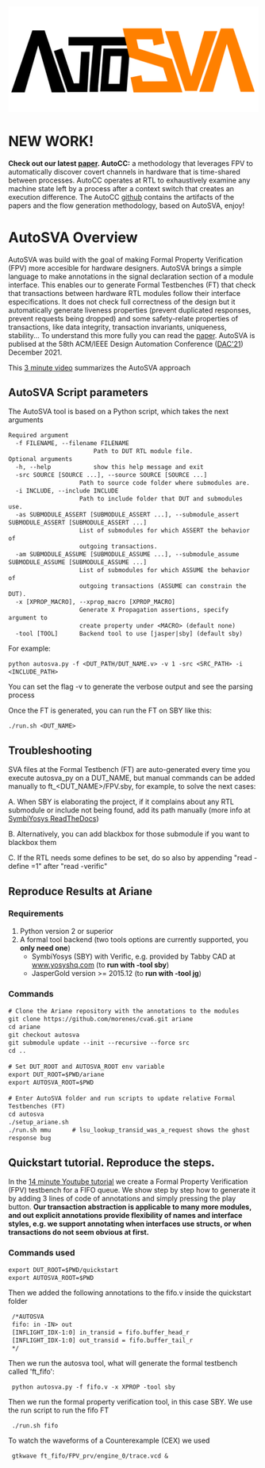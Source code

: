 ![AutoSVA Logo](/docs/autosva_logo.png?raw=true)

# NEW WORK!
**Check out our latest [paper](https://parallel.princeton.edu/papers/marcelo_autocc_camera_ready.pdf). AutoCC:** a methodology that leverages FPV to automatically discover covert channels in hardware that is time-shared between processes. AutoCC operates at RTL to exhaustively examine any machine state left by a process after a context switch that creates an execution difference. The AutoCC [github](https://github.com/morenes/AutoCC) contains the artifacts of the papers and the flow generation methodology, based on AutoSVA, enjoy!


# AutoSVA Overview

AutoSVA was build with the goal of making Formal Property Verification (FPV) more accesible for hardware designers. AutoSVA brings a simple language to make annotations in the signal declaration section of a module interface. This enables our to generate Formal Testbenches (FT) that check that transactions between hardware RTL modules follow their interface especifications. It does not check full correctness of the design but it automatically generate liveness properties (prevent duplicated responses, prevent requests being dropped) and some safety-relate properties of transactions, like data integrity, transaction invariants, uniqueness, stability... To understand this more fully you can read the [paper](https://arxiv.org/abs/2104.04003). AutoSVA is publised at the 58th ACM/IEEE Design Automation Conference ([DAC'21](https://ieeexplore.ieee.org/document/9586118/)) December 2021.

This [3 minute video](https://mediacentral.princeton.edu/media/AutoSVA%3A%20Democratizing%20Formal%20Verification%20of%20Hardware%20Module%20Interactions%2C%20Marcelo%20Vera%2C%20GS%20(2311653)/1_43nlgm4f) summarizes the AutoSVA approach

## AutoSVA Script parameters

The AutoSVA tool is based on a Python script, which takes the next arguments

    Required argument
      -f FILENAME, --filename FILENAME
                            Path to DUT RTL module file.
    Optional arguments
      -h, --help            show this help message and exit
      -src SOURCE [SOURCE ...], --source SOURCE [SOURCE ...]
                        Path to source code folder where submodules are.
      -i INCLUDE, --include INCLUDE
                        Path to include folder that DUT and submodules use.
      -as SUBMODULE_ASSERT [SUBMODULE_ASSERT ...], --submodule_assert SUBMODULE_ASSERT [SUBMODULE_ASSERT ...]
                        List of submodules for which ASSERT the behavior of
                        outgoing transactions.
      -am SUBMODULE_ASSUME [SUBMODULE_ASSUME ...], --submodule_assume SUBMODULE_ASSUME [SUBMODULE_ASSUME ...]
                        List of submodules for which ASSUME the behavior of
                        outgoing transactions (ASSUME can constrain the DUT).
      -x [XPROP_MACRO], --xprop_macro [XPROP_MACRO]
                        Generate X Propagation assertions, specify argument to
                        create property under <MACRO> (default none)
      -tool [TOOL]      Backend tool to use [jasper|sby] (default sby)

For example:

    python autosva.py -f <DUT_PATH/DUT_NAME.v> -v 1 -src <SRC_PATH> -i <INCLUDE_PATH>

You can set the flag -v to generate the verbose output and see the parsing process

Once the FT is generated, you can run the FT on SBY like this:

    ./run.sh <DUT_NAME>

## Troubleshooting

SVA files at the Formal Testbench (FT) are auto-generated every time you execute autosva_py on a DUT_NAME, but manual commands can be added manually to ft_<DUT_NAME>/FPV.sby, for example, to solve the next cases:

A. When SBY is elaborating the project, if it complains about any RTL submodule or include not being found, add its path manually (more info at [SymbiYosys ReadTheDocs](https://symbiyosys.readthedocs.io/en/latest/))

B. Alternatively, you can add blackbox <submodule> for those submodule if you want to blackbox them

C. If the RTL needs some defines to be set, do so also by appending "read -define <NAME>=1" after "read -verific"

## Reproduce Results at Ariane

### Requirements

1. Python version 2 or superior
2. A formal tool backend (two tools options are currently supported, you **only need one**)
    * SymbiYosys (SBY) with Verific, e.g. provided by Tabby CAD at www.yosyshq.com (to **run with -tool sby**)
    * JasperGold version >= 2015.12 (to **run with -tool jg**)


### Commands

    # Clone the Ariane repository with the annotations to the modules
    git clone https://github.com/morenes/cva6.git ariane
    cd ariane
    git checkout autosva
    git submodule update --init --recursive --force src
    cd ..

    # Set DUT_ROOT and AUTOSVA_ROOT env variable
    export DUT_ROOT=$PWD/ariane
    export AUTOSVA_ROOT=$PWD

    # Enter AutoSVA folder and run scripts to update relative Formal Testbenches (FT)
    cd autosva 
    ./setup_ariane.sh
    ./run.sh mmu      # lsu_lookup_transid_was_a_request shows the ghost response bug
    

## Quickstart tutorial. Reproduce the steps.
In the [14 minute Youtube tutorial](https://www.youtube.com/watch?v=Gb5wT1D7dxU) we create a Formal Property Verification (FPV) testbench for a FIFO queue. We show step by step how to generate it by adding 3 lines of code of annotations and simply pressing the play button. **Our transaction abstraction is applicable to many more modules, and out explicit annotations provide flexibility of names and interface styles, e.g. we support annotating when interfaces use structs, or when transactions do not seem obvious at first.**
    
### Commands used
    export DUT_ROOT=$PWD/quickstart 
    export AUTOSVA_ROOT=$PWD
    
 Then we added the following annotations to the fifo.v inside the quickstart folder
    
     /*AUTOSVA 
     fifo: in -IN> out
     [INFLIGHT_IDX-1:0] in_transid = fifo.buffer_head_r
     [INFLIGHT_IDX-1:0] out_transid = fifo.buffer_tail_r
     */
 
 Then we run the autosva tool, what will generate the formal testbench called 'ft_fifo':
    
     python autosva.py -f fifo.v -x XPROP -tool sby
    
 Then we run the formal property verification tool, in this case SBY. We use the run script to run the fifo FT
    
     ./run.sh fifo
    
 To watch the waveforms of a Counterexample (CEX) we used 
    
     gtkwave ft_fifo/FPV_prv/engine_0/trace.vcd &
